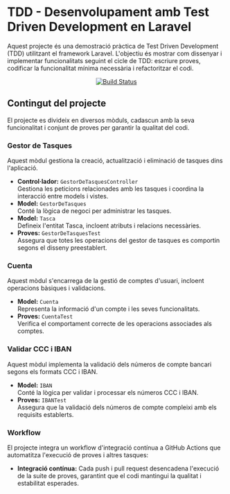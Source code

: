 # TDD - Desenvolupament amb Test Driven Development en Laravel

Aquest projecte és una demostració pràctica de Test Driven Development (TDD) utilitzant el framework Laravel. L'objectiu és mostrar com dissenyar i implementar funcionalitats seguint el cicle de TDD: escriure proves, codificar la funcionalitat mínima necessària i refactoritzar el codi.

<p align="center">
  <a href="https://github.com/marcpadro-ins/TDD/actions"><img src="https://github.com/laravel/framework/workflows/tests/badge.svg" alt="Build Status"></a>
</p>

## Contingut del projecte

El projecte es divideix en diversos mòduls, cadascun amb la seva funcionalitat i conjunt de proves per garantir la qualitat del codi.

### Gestor de Tasques
Aquest mòdul gestiona la creació, actualització i eliminació de tasques dins l'aplicació.
- **Control·lador:** `GestorDeTasquesController`  
  Gestiona les peticions relacionades amb les tasques i coordina la interacció entre models i vistes.
- **Model:** `GestorDeTasques`  
  Conté la lògica de negoci per administrar les tasques.
- **Model:** `Tasca`  
  Defineix l'entitat Tasca, incloent atributs i relacions necessàries.
- **Proves:** `GestorDeTasquesTest`  
  Assegura que totes les operacions del gestor de tasques es comportin segons el disseny preestablert.

### Cuenta
Aquest mòdul s'encarrega de la gestió de comptes d'usuari, incloent operacions bàsiques i validacions.
- **Model:** `Cuenta`  
  Representa la informació d'un compte i les seves funcionalitats.
- **Proves:** `CuentaTest`  
  Verifica el comportament correcte de les operacions associades als comptes.

### Validar CCC i IBAN
Aquest mòdul implementa la validació dels números de compte bancari segons els formats CCC i IBAN.
- **Model:** `IBAN`  
  Conté la lògica per validar i processar els números CCC i IBAN.
- **Proves:** `IBANTest`  
  Assegura que la validació dels números de compte compleixi amb els requisits establerts.

### Workflow
El projecte integra un workflow d'integració contínua a GitHub Actions que automatitza l'execució de proves i altres tasques:
- **Integració contínua:** Cada push i pull request desencadena l'execució de la suite de proves, garantint que el codi mantingui la qualitat i estabilitat esperades.
